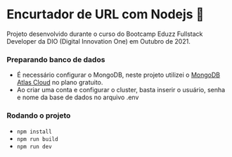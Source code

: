 # Encurtador de URL com Nodejs :rocket:

Projeto desenvolvido durante o curso do Bootcamp Eduzz Fullstack Developer da DIO (Digital Innovation One) em Outubro de 2021.

### Preparando banco de dados

- É necessário configurar o MongoDB, neste projeto utilizei o [MongoDB Atlas Cloud](https://www.mongodb.com/cloud/atlas) no plano gratuito.
- Ao criar uma conta e configurar o cluster, basta inserir o usuário, senha e nome da base de dados no arquivo .env

### Rodando o projeto

- `npm install`
- `npm run build`
- `npm run dev`